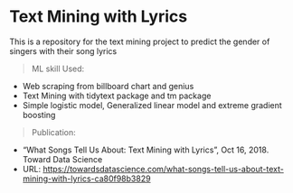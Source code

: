 # Text Mining with Lyrics 

This is a repository for the text mining project to predict the gender of singers with their song lyrics

> ML skill Used: 
  - Web scraping from billboard chart and genius 
  - Text Mining with tidytext package and tm package 
  - Simple logistic model, Generalized linear model and extreme gradient boosting

> Publication: 
- “What Songs Tell Us About: Text Mining with Lyrics”, Oct 16, 2018. Toward Data Science  
- URL: https://towardsdatascience.com/what-songs-tell-us-about-text-mining-with-lyrics-ca80f98b3829
